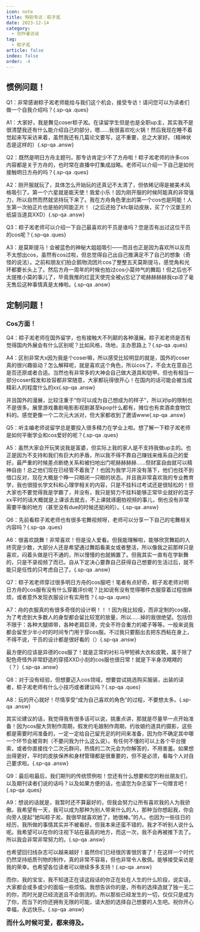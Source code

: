 ```yaml
---
icon: note
title: 特别专访：粽子淞
date: 2023-12-14
category:
  - 创作者访谈
tag:
  - 粽子淞
article: false
index: false
order: -4
---
```


<!-- more -->

## 惯例问题！

Q1：非常感谢粽子淞老师能给与我们这个机会，接受专访！请问您可以为读者们做一个自我介绍吗？{.sp-qa .ques}

A1：大家好，我是舞见coser粽子淞。在读留学生但是也是全职up主，其实我不是很清楚我还有什么能介绍自己的部分，嗯……我很喜欢吃火锅！然后我现在睡不着觉起来写采访来着，虽然我还有几篇论文要写，这不重要，总之大家好。（精神状态是这样的）{.sp-qa .answ}

Q2：既然是明日方舟主题刊，那专访肯定少不了方舟啦！粽子淞老师的许多cos内容都是关于方舟的，也时常在直播中打集成战略。老师可以介绍一下自己是如何接触明日方舟的吗？{.sp-qa .ques}

A2：刚开服就玩了，具体怎么开始玩的还真记不太清了，但依稀记得是被美术风格吸引了。第一个六星就是能天使！我爱小乐！因为刚开服的时候阿能真的非常强力，所以自然而然就坚持玩下来了。我在方舟角色里出的第一个cos也是阿能！人生第一次拍正片也是拍的阿能正片！（之后还拍了kfc联动皮肤，买了个汉堡王的纸袋当道具XXD）{.sp-qa .answ}

Q3：粽子淞老师可以介绍一下自己最喜欢的干员是谁吗？您是否有出过这位干员的cos呢？{.sp-qa .ques}

A3：是莫斯提马！会被蓝色的神秘大姐姐吸引——而且也正是因为喜欢所以反而不太想出cos，虽然有cos过啦，但总觉得自己出自己推满足不了自己的想象（奇怪的说法）。之前和朋友们拍企鹅物流团片cos了整整五天莫斯提马，感觉角和光环都要长头上了。然后方舟一周年的时候也拍过cos小莫帅气的舞蹈！但之后也不太提推小莫的事儿了，毕竟我推的红蓝天使完全被yj忘记了呢赫赫赫赫我cp凉了毫无售后这种事情真是太棒啦。{.sp-qa .answ}

## 定制问题！

### Cos方面！

Q4：粽子淞老师在国外留学，也有接触大不列颠的各种漫展。粽子淞老师是否有觉得国内外展会有什么区别呢？比如风格，场地，主办思路上？{.sp-qa .ques}

A4：区别非常大x因为我是个coser嘛，所以感受比较明显的就是，国外的coser真的很兴趣驱动？怎么解释呢，就是喜欢这个角色，所以cos了，不会太在意自己是否还原或者合适。当然也有非常多的大神会自己做大道具和铠甲。但也有相当一部分coser假发和妆容都非常随意，大家都玩得很开心！在国内的话可能会被当成精彩人的程度什么的xx{.sp-qa .answ}

并且国外的漫展，比较注重于“你可以成为自己想成为的样子”，所以对ip的限制也不是很多。展里游戏番剧电影影视剧甚至kpop什么都有，摊位也有卖酒卖食物饮料的。感觉更像一个二次元大派对，但大家都收到了邀请www{.sp-qa .answ}

Q5：听主编老师说留学总是要投入很多精力在学业上啦。想了解一下粽子淞老师是如何平衡学业和cos爱好的呢？{.sp-qa .ques}

A5：虽然大家会开玩笑说我是富婆，但实际上我的家人是不支持我做up主的。也正是因为不支持和我们有巨大的矛盾，所以我不得不靠自己赚钱来维系自己的爱好。最严重的时候差点断绝关系和被扫地出门呢赫赫赫赫……但财富自由就可以精神自由！总之他们现在已经管不着我了！也因为我学习并没有落下，他们也找不到借口反对，现在大概是个睁一只眼闭一只眼的状态。并且我非常喜欢我的专业教育学，我也很擅长学文科和心理学相关的内容，只是不挂科过考试还是很轻松的！但大家也不要觉得我是学霸了，并没有，我只是努力不挂科能够正常毕业就好的混子xx平时的话大概就是上课该去就去，不上课就琢磨拍视频的事儿，倒也没有非常需要平衡的地方（甚至没有due的时候还挺闲的）。{.sp-qa .answ}

Q6：先前看粽子淞老师也有很多宅舞视频呀，老师可以分享一下自己的宅舞相关内容吗？{.sp-qa .ques}

A6：很喜欢跳舞！非常喜欢！但是没人爱看。但我能理解啦，能够欣赏舞蹈的人终究是少数，大部分人还是希望通过舞蹈看美女或者整活，所以像我之前那样只是喜欢，闷着头做是行不通的，所以慢慢的也就搁置了。但我其实一直有在学新舞的，只是不录视频了而已。自从下定决心要靠自己获得自己想要的生活过后，就不能只是任性的只考虑自己了。{.sp-qa .answ}

Q7：粽子淞老师穿过很多明日方舟的cos服吧！笔者有点好奇，粽子淞老师对明日方舟的cos服有没有什么穿戴评价呢？比如说有没有觉得哪件衣服穿着过程很麻烦，或者意外发现衣服设计有实用性？{.sp-qa .ques}

A7：舟的衣服真的有很多奇怪的设计啊！！！因为我比较瘦，而非定制的cos服，为了考虑到大多数人的身型都会留比较宽的放量，所以……掉的我很绝望。包括但不限于：各种大腿绑带，各种老肩巨滑，完全不符合重力的裙子等等。一般来说我都会留至少半小时的时间专门用于穿cos服。不过我只要豁出去把东西粘在身上，不得不说，干员的设计都是很好看的（）{.sp-qa .answ}

最方便的应该是异德的cos服了！就是正常的衬衫马甲短裤大衣和皮靴，属于除了配色奇怪外非常舒适的穿搭XXD小刻的cos服也很日常！就是下半身凉飕飕的（？）{.sp-qa .answ}

Q8：对于没有经验，但想要迈入cos领域，想要尝试挑选购买服装，出装的读者，粽子淞老师有什么小技巧或者建议吗？{.sp-qa .ques}

A8：玩的开心就好！尽情享受“成为自己喜欢的角色”的过程，不要想太多。{.sp-qa .answ}

其实论建议的话，我觉得我有很多话可以说，挑重点讲，那就是尽量早一点开始准备！因为cos服大货制作周期，假发约毛娘制作周期，约妆娘约道具约摄影，这些都是需要时间准备的，一定一定给自己留充足的时间来准备，因为你不确定其中哪一个环节会被背刺（不要问我为什么这么说）。有任何不懂的可以上各个平台搜索，或者你直接找个二次元群问，热情的二次元会为你解答的，不用害羞。如果想出得更好，平时的皮肤保养和身材管理都是很重要的，但不是必须，看每个人对自己要求啦。{.sp-qa .answ}

Q9：最后啦最后，我们期刊的传统惯例啦！您还有什么想要和您的粉丝朋友们，以及期刊读者们说的话吗？以及如果方便的话，也请您为杂志留下一句赠言吧！{.sp-qa .ques}

A9：想说的话就是，我暂时还不算最好的，但我会努力让所有喜欢我的人为我骄傲。我希望有一天，我可以成为那种为别人带来什么的人，那种当你想起我，你会向旁人提起“她叫粽子淞，我很早就喜欢她了，她很棒。”的人。也因为一些往日的经历，我所做的事情其实并不被看好。但我本来还蛮不错的，我才不听别人说什么呢。我希望可以在你的注视下站在最高的地方，而这一次，我不会再被推下去了。所以我会非常非常努力的。{.sp-qa .answ}

也希望回归线杂志可以越来越好！虽然你们已经很厉害很厉害了！在这样一个时代仍然坚持纸质刊物的制作，真的非常不容易，但也非常令人敬佩。能够接受采访是我的荣幸。也希望各位读者可以继续多多支持！{.sp-qa .answ}

而你，我的宝宝，我不知道正在读这段话的你正在处在人生的什么阶段，说实话，大家都会或多或少的面临一些烦恼。我想告诉你的是，所有的选择造就了独一无二的你，而时光是已经流逝且不会倒流的。所以那些已经发生的一切，仅仅只是成为了你，而当下的你还拥有无限的可能，请大胆的选择自己想要的人生吧。祝你开心幸福，永远快乐。{.sp-qa .answ}

<big>**而什么时候可爱，都来得及。**</big><eod />

<FakeAds />
